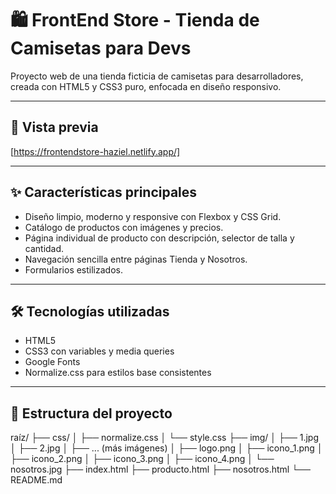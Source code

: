 # 🛍️ FrontEnd Store - Tienda de Camisetas para Devs

Proyecto web de una tienda ficticia de camisetas para desarrolladores, creada con HTML5 y CSS3 puro, enfocada en diseño responsivo.

---

## 📸 Vista previa
[https://frontendstore-haziel.netlify.app/]

---

## ✨ Características principales

- Diseño limpio, moderno y responsive con Flexbox y CSS Grid.
- Catálogo de productos con imágenes y precios.
- Página individual de producto con descripción, selector de talla y cantidad.
- Navegación sencilla entre páginas Tienda y Nosotros.
- Formularios estilizados.

---

## 🛠 Tecnologías utilizadas

- HTML5 
- CSS3 con variables y media queries
- Google Fonts
- Normalize.css para estilos base consistentes

---

## 📁 Estructura del proyecto
raíz/
├── css/
│ ├── normalize.css
│ └── style.css
├── img/
│ ├── 1.jpg
│ ├── 2.jpg
│ ├── ... (más imágenes)
│ ├── logo.png
│ ├── icono_1.png
│ ├── icono_2.png
│ ├── icono_3.png
│ ├── icono_4.png
│ └── nosotros.jpg
├── index.html
├── producto.html
├── nosotros.html
└── README.md
